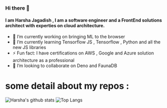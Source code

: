 ### Hi there 👋
#### I am Harsha Jagadish , I am a software engineer and a FrontEnd solutions architect with experties on cloud architecture.

- 🔭 I’m currently working on bringing ML to the browser 
- 🌱 I’m currently learning Tensorflow JS , Tensorflow , Python and all the new JS libraries
- ⚡ Fun fact: I have certifications on AWS , Google and Azure solution architecture as a professional
- 👯 I’m looking to collaborate on Deno and FaunaDB 

# some detail about my repos :
![Harsha's github stats](https://github-readme-stats.vercel.app/api?username=HarshaJagadish&show_icons=true&theme=Gradient&count_private=true)
![Top Langs](https://github-readme-stats.vercel.app/api/top-langs/?username=HarshaJagadish&layout=compact)
<!--
**HarshaJagadish/HarshaJagadish** is a ✨ _special_ ✨ repository because its `README.md` (this file) appears on your GitHub profile.

Here are some ideas to get you started:

- 🔭 I’m currently working on ...
- 🌱 I’m currently learning ...
- 👯 I’m looking to collaborate on ...
- 🤔 I’m looking for help with ...
- 💬 Ask me about ...
- 📫 How to reach me: ...
- 😄 Pronouns: ...
- ⚡ Fun fact: ...
-->
